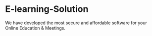 # E-learning-Solution
We have developed the most secure and affordable software for your Online Education &amp; Meetings.
